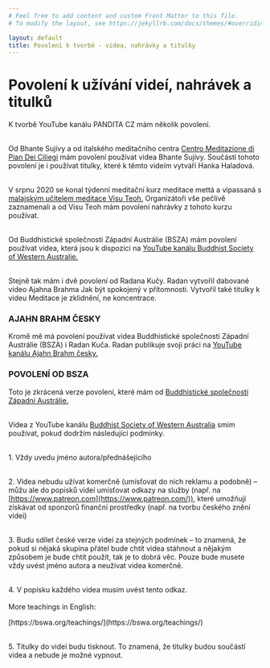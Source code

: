 ```yaml
---
# Feel free to add content and custom Front Matter to this file.
# To modify the layout, see https://jekyllrb.com/docs/themes/#overriding-theme-defaults

layout: default
title: Povolení k tvorbě - videa, nahrávky a titulky
---
```


# Povolení k užívání videí, nahrávek a titulků

<div style="margin-top:0px"> K tvorbě YouTube kanálu PANDITA CZ mám několik povolení.<br><br> </div>

Od Bhante Sujívy a od italského meditačního centra [Centro Meditazione di Pian Dei Ciliegi](https://www.piandeiciliegi.it/en/) mám povolení používat videa Bhante Sujívy. Součástí tohoto povolení je i používat titulky, které k těmto videím vytváří Hanka Haladová.<br><br>

V srpnu 2020 se konal týdenní meditační kurz meditace mettá a vipassaná s [malajským učitelem meditace Visu Teoh.](https://visuteoh.net/) Organizátoři vše pečlivě zaznamenali a od Visu Teoh mám povolení nahrávky z tohoto kurzu používat.<br><br>

Od Buddhistické společnosti Západní Austrálie (BSZA) mám povolení používat videa, která jsou k dispozici na [YouTube kanálu Buddhist Society of Western Australie.](https://www.youtube.com/user/BuddhistSocietyWA)<br><br>

Stejně tak mám i dvě povolení od Radana Kučy. Radan vytvořil dabované video Ajahna Brahma Jak být spokojený v přítomnosti. Vytvořil také titulky k videu Meditace je zklidnění, ne koncentrace.

### AJAHN BRAHM ČESKY

Kromě mě má povolení používat videa Buddhistické společnosti Západní Austrálie (BSZA) i Radan Kuča. Radan publikuje svoji práci na [YouTube kanálu Ajahn Brahm česky.](https://www.youtube.com/channel/UCUr-lRBB59mFLyKFhAAbXbg)

### POVOLENÍ OD BSZA

Toto je zkrácená verze povolení, které mám od [Buddhistické společnosti Západní Austrálie.](https://bswa.org/) <br><br>

Videa z YouTube kanálu [Buddhist Society of Western Australia](https://www.youtube.com/user/BuddhistSocietyWA) smím používat, pokud dodržím následující podmínky.<br><br>

<span>1.</span> Vždy uvedu jméno autora/přednášejícího<br><br>

<span>2.</span> Videa nebudu užívat komerčně (umísťovat do nich reklamu a podobně) – můžu ale do popisků videí umísťovat odkazy na služby (např. na [https://www.patreon.com](https://www.patreon.com/)), které umožňují získávat od sponzorů finanční prostředky (např. na tvorbu českého znění videí)<br><br>

<span>3.</span> Budu sdílet české verze videí za stejných podmínek – to znamená, že pokud si nějaká skupina přátel bude chtít videa stáhnout a nějakým způsobem je bude chtít použít, tak je to dobrá věc. Pouze bude musete vždy uvést jméno autora a neužívat videa komerčně.
<br><br>

<span>4.</span> V popisku každého videa musím uvést tento odkaz.
<br><br>
More teachings in English:

<div class="do-not-break-out" markdown="1">
[https://bswa.org/teachings/](https://bswa.org/teachings/)
</div>
<br>

<span>5.</span> Titulky do videí budu tisknout. To znamená, že titulky budou součástí videa a nebude je možné vypnout.<br><br>
